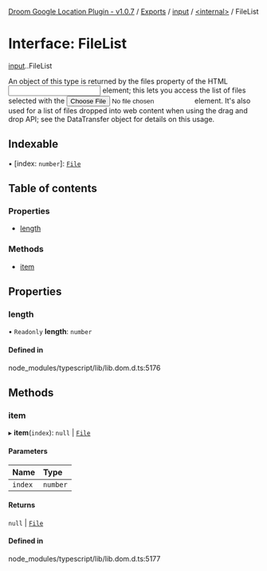 [Droom Google Location Plugin - v1.0.7](../README.md) / [Exports](../modules.md) / [input](../modules/input.md) / [<internal\>](../modules/input._internal_.md) / FileList

# Interface: FileList

[input](../modules/input.md).[<internal>](../modules/input._internal_.md).FileList

An object of this type is returned by the files property of the HTML <input> element; this lets you access the list of files selected with the <input type="file"> element. It's also used for a list of files dropped into web content when using the drag and drop API; see the DataTransfer object for details on this usage.

## Indexable

▪ [index: `number`]: [`File`](../modules/input._internal_.md#file)

## Table of contents

### Properties

- [length](input._internal_.FileList.md#length)

### Methods

- [item](input._internal_.FileList.md#item)

## Properties

### length

• `Readonly` **length**: `number`

#### Defined in

node_modules/typescript/lib/lib.dom.d.ts:5176

## Methods

### item

▸ **item**(`index`): ``null`` \| [`File`](../modules/input._internal_.md#file)

#### Parameters

| Name | Type |
| :------ | :------ |
| `index` | `number` |

#### Returns

``null`` \| [`File`](../modules/input._internal_.md#file)

#### Defined in

node_modules/typescript/lib/lib.dom.d.ts:5177
